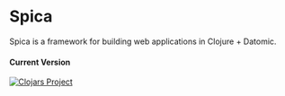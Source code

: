 # Spica

Spica is a framework for building web applications in Clojure + Datomic.

#### Current Version
[![Clojars Project](http://clojars.org/alwaysbcoding/spica/latest-version.svg)](http://clojars.org/alwaysbcoding/spica)
